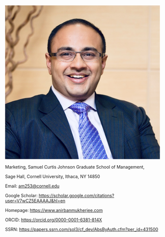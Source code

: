 ![Photograph of Anirban Mukherjee](anirban_mukherjee.jpg?raw=true "Anirban Mukherjee")

Marketing, Samuel Curtis Johnson Graduate School of Management, 

Sage Hall, Cornell University, Ithaca, NY 14850

Email: am253@cornell.edu

Google Scholar: https://scholar.google.com/citations?user=V7wCZ5EAAAAJ&hl=en

Homepage: https://www.anirbanmukherjee.com 

ORCID: https://orcid.org/0000-0001-6381-814X 

SSRN: https://papers.ssrn.com/sol3/cf_dev/AbsByAuth.cfm?per_id=431500
